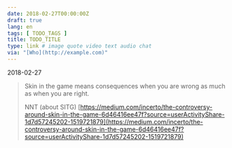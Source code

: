 ```yaml
---
date: 2018-02-27T00:00:00Z
draft: true
lang: en
tags: [ TODO_TAGS ]
title: TODO_TITLE
type: link # image quote video text audio chat
via: "[Who](http://example.com)"
---
```



2018-02-27

> Skin in the game means consequences when you are wrong as much as when you are right.
>
> NNT (about SITG)
[https://medium.com/incerto/the-controversy-around-skin-in-the-game-6d46416ee47f?source=userActivityShare-1d7d57245202-1519721879](https://medium.com/incerto/the-controversy-around-skin-in-the-game-6d46416ee47f?source=userActivityShare-1d7d57245202-1519721879)

